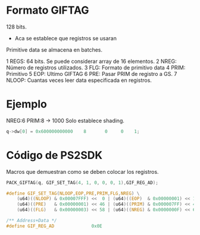 # Formato GIFTAG

128 bits.

- Aca se establece que registros se usaran

Primitive data se almacena en batches.

 1 REGS: 64 bits. Se puede considerar array de 16 elementos. 
 2 NREG: Número de registros utilizados.
 3 FLG: Formato de primitivo data
 4 PRIM: Primitivo
 5 EOP: Ultimo GIFTAG
 6 PRE: Pasar PRIM de registro a GS.
 7 NLOOP: Cuantas veces leer data especificada en registros. 

# Ejemplo

NREG:6
PRIM:8 -> 1000 Solo establece shading.

```c
q->dw[0] = 0x600000000000    8       0     0    1;
```

# Código de PS2SDK

Macros que demuestran como se deben colocar los registros.

```c
PACK_GIFTAG(q, GIF_SET_TAG(4, 1, 0, 0, 0, 1),GIF_REG_AD);

#define GIF_SET_TAG(NLOOP,EOP,PRE,PRIM,FLG,NREG) \
	(u64)((NLOOP) & 0x00007FFF) <<  0 | (u64)((EOP)  & 0x00000001) << 15 | \
	(u64)((PRE)   & 0x00000001) << 46 | (u64)((PRIM) & 0x000007FF) << 47 | \
	(u64)((FLG)   & 0x00000003) << 58 | (u64)((NREG) & 0x0000000F) << 60

/** Address+Data */
#define GIF_REG_AD				0x0E
```



